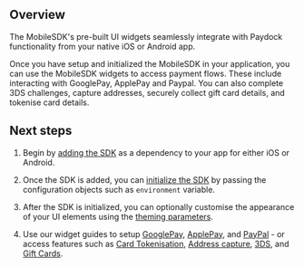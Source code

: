 ## Overview

The MobileSDK's pre-built UI widgets seamlessly integrate with Paydock functionality from your native iOS or Android app.

Once you have setup and initialized the MobileSDK in your application, you can use the MobileSDK widgets to access payment flows. These include interacting with GooglePay, ApplePay and Paypal. You can also complete 3DS challenges, capture addresses, securely collect gift card details, and tokenise card details.

## Next steps

1. Begin by [adding the SDK](/setup/installation.md) as a dependency to your app for either iOS or Android.

2. Once the SDK is added, you can [initialize the SDK](/setup/initialise.md) by passing the configuration objects such as `environment` variable. 

3. After the SDK is initialized, you can optionally customise the appearance of your UI elements using the [theming parameters](/setup/theming.md).

4. Use our widget guides to setup [GooglePay](/widgets/googlepay.md), [ApplePay](/widgets/applepay.md), and [PayPal](/widgets/paypal) - or access features such as [Card Tokenisation](/widgets/card.md), [Address capture](/widgets/address.md), [3DS](/widgets/threeds.md), and [Gift Cards](/widgets/threeds.md). 
